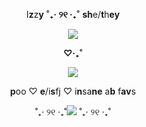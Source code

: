 <html>
 <div align="center"> <p>I<b>z</b>z<b>y</b>  <b> ˚₊‧ ୨୧ ‧₊˚</b>  <b>sh</b>e/<b>t</b>h<b>ey</b> </p> <img src="https://external-media.spacehey.net/media/slA-rev0NXN4zWpS4FX1upLjmLFEwO_C3xWF1jqpjnWw=/https://64.media.tumblr.com/83d3dafdf555ac54b55a4eb6792737b0/3ddca5e197d381a3-b2/s1280x1920/81b039cdbe7a73af40a78ddc18df85b5a2269541.gifv"> 
  <p> <b>♡‧₊˚‎</b> </p>
  <p> <img src="https://maguro.carrd.co/assets/images/gallery02/3fc1dc1f.gif?v=10cf7dfb"></p>
   <p align="center">  <b>p</b>o<b></b>o ♡ <b>e</b>/i<b>s</b>fj ♡ i<b>n</b>sa<b>ne</b> a<b>b</b> f<b>av</b>s </p>
 </div>
<div align="center"><p> ˚₊‧ ୨୧ ‧₊˚<img src="https://64.media.tumblr.com/a64ee2efed6f798d8e80381793e5a83a/7cf915f60095705b-10/s250x400/5c76e7bb46f4f582501fdb70675cdaeb19453251.gifv"> ˚₊‧ ୨୧ ‧₊˚</p> 
</html>
